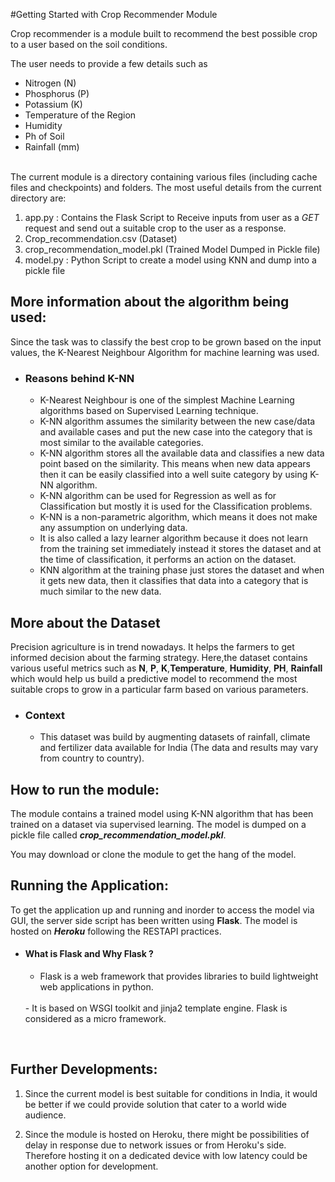 #Getting Started with Crop Recommender Module

Crop recommender is a module built to recommend the best possible crop to a user based on the soil conditions. 


The user needs to provide a few details such as 

- Nitrogen (N)
- Phosphorus (P)
- Potassium (K)
- Temperature of the Region 
- Humidity 
- Ph of Soil 
- Rainfall (mm)


<br>
The current module is a directory containing various files (including cache files and checkpoints) and folders. The most useful details from the current directory are:

1. app.py : Contains the Flask Script to Receive inputs from user as a *GET* request and send out a suitable crop to the user as a response.
2. Crop_recommendation.csv (Dataset)
3. crop_recommendation_model.pkl (Trained Model Dumped in Pickle file)
4. model.py : Python Script to create a model using KNN and dump into a pickle file



## More information about the algorithm being used: 

Since the task was to classify the best crop to be grown based on the input values, the K-Nearest Neighbour Algorithm for machine learning was used. 

- ### Reasons behind K-NN 
  - K-Nearest Neighbour is one of the simplest Machine Learning algorithms based on Supervised Learning technique.
  - K-NN algorithm assumes the similarity between the new case/data and available cases and put the new case into the category that is most similar to the available categories.
  - K-NN algorithm stores all the available data and classifies a new data point based on the similarity. This means when new data appears then it can be easily classified into a well suite category by using K- NN algorithm.
  - K-NN algorithm can be used for Regression as well as for Classification but mostly it is used for the Classification problems.
  - K-NN is a non-parametric algorithm, which means it does not make any assumption on underlying data.
  - It is also called a lazy learner algorithm because it does not learn from the training set immediately instead it stores the dataset and at the time of classification, it performs an action on the dataset.
  - KNN algorithm at the training phase just stores the dataset and when it gets new data, then it classifies that data into a category that is much similar to the new data.


## More about the Dataset 

Precision agriculture is in trend nowadays. It helps the farmers to get informed decision about the farming strategy. Here,the dataset contains various useful metrics such as **N**, **P**, **K**,**Temperature**, **Humidity**, **PH**, **Rainfall** which would help us build a predictive model  to recommend the most suitable crops to grow in a particular farm based on various parameters.

- ### Context 
  - This dataset was build by augmenting datasets of rainfall, climate and fertilizer data available for India (The data and results may vary from country to country).



## How to run the module:
   
The module contains a trained model using K-NN algorithm that has been trained on a dataset via supervised learning. The model is dumped on a pickle file called ***crop_recommendation_model.pkl***. 

You may download or clone the module to get the hang of the model. 

## Running the Application: 

   To get the application up and running and inorder to access the model via GUI, the server side script has been written using **Flask**. The model is hosted on ***Heroku*** following the RESTAPI practices. 


- #### What is Flask and Why Flask ? 
    - Flask is a web framework that provides libraries to build lightweight web applications in python.
    <br>
    -  It is based on WSGI toolkit and jinja2 template engine. Flask is considered as a micro framework.

<br>


## Further Developments: 

1. Since the current model is best suitable for conditions in India, it would be better if we could provide solution that cater to a world wide audience. 

2. Since the module is hosted on Heroku, there might be possibilities of delay in response due to network issues or from Heroku's side. Therefore hosting it on a dedicated device with low latency could be another option for development. 